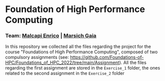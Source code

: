 # Foundation of High Performance Computing
### Team: [Malcapi Enrico](https://github.com/TheBox97) | [Marsich Gaia](https://github.com/gmarsich)
In this repository we collected all the files regarding the project for the course "Foundations of High Performance Computing", composed of two compulsory assignments (see: https://github.com/Foundations-of-HPC/Foundations_of_HPC_2022/tree/main/Assignment). All the files regarding the first assignment are stored in the `Exercise_1` folder, the ones related to the second assignment in the `Exercise_2` folder
